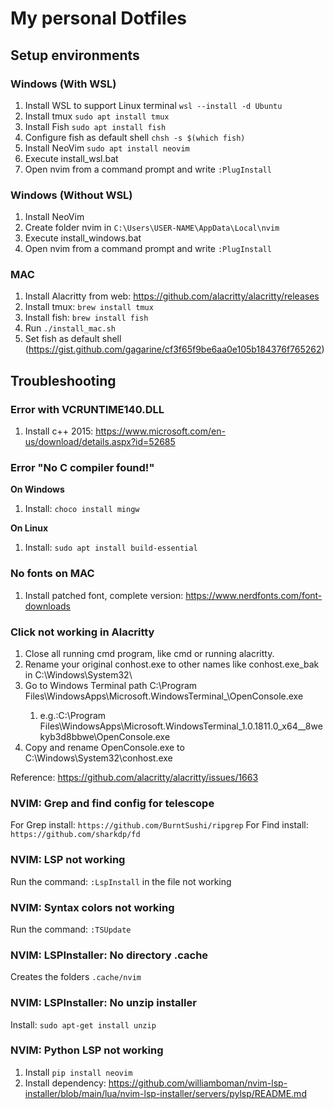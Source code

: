 # My personal Dotfiles

## Setup environments

### Windows (With WSL)

1) Install WSL to support Linux terminal
    `wsl --install -d Ubuntu`
1) Install tmux
    `sudo apt install tmux`
1) Install Fish
    `sudo apt install fish`
1) Configure fish as default shell
    `chsh -s $(which fish)`
1) Install NeoVim
    `sudo apt install neovim`
1) Execute install_wsl.bat
1) Open nvim from a command prompt and write `:PlugInstall`

### Windows (Without WSL)

1) Install NeoVim
2) Create folder nvim in `C:\Users\USER-NAME\AppData\Local\nvim`
3) Execute install_windows.bat
4) Open nvim from a command prompt and write `:PlugInstall`

### MAC

1) Install Alacritty from web: https://github.com/alacritty/alacritty/releases
1) Install tmux: `brew install tmux`
1) Install fish: `brew install fish`
1) Run `./install_mac.sh`
1) Set fish as default shell (https://gist.github.com/gagarine/cf3f65f9be6aa0e105b184376f765262)

## Troubleshooting

### Error with VCRUNTIME140.DLL

1) Install c++ 2015: https://www.microsoft.com/en-us/download/details.aspx?id=52685

### Error "No C compiler found!"

**On Windows**
1) Install: `choco install mingw`

**On Linux**
1) Install: `sudo apt install build-essential`

### No fonts on MAC

1) Install patched font, complete version: https://www.nerdfonts.com/font-downloads

### Click not working in Alacritty

1) Close all running cmd program, like cmd or running alacritty.
1) Rename your original conhost.exe to other names like conhost.exe_bak in C:\Windows\System32\
1) Go to Windows Terminal path C:\Program Files\WindowsApps\Microsoft.WindowsTerminal_<VERSION information>\OpenConsole.exe
    1) e.g.:C:\Program Files\WindowsApps\Microsoft.WindowsTerminal_1.0.1811.0_x64__8wekyb3d8bbwe\OpenConsole.exe
1) Copy and rename OpenConsole.exe to C:\Windows\System32\conhost.exe

Reference: https://github.com/alacritty/alacritty/issues/1663

### NVIM: Grep and find config for telescope

For Grep install: `https://github.com/BurntSushi/ripgrep`
For Find install: `https://github.com/sharkdp/fd`

### NVIM: LSP not working

Run the command: `:LspInstall` in the file not working

### NVIM: Syntax colors not working

Run the command: `:TSUpdate`

### NVIM: LSPInstaller: No directory .cache

Creates the folders `.cache/nvim`

### NVIM: LSPInstaller: No unzip installer

Install: `sudo apt-get install unzip`

### NVIM: Python LSP not working

1) Install `pip install neovim`
1) Install dependency: https://github.com/williamboman/nvim-lsp-installer/blob/main/lua/nvim-lsp-installer/servers/pylsp/README.md
